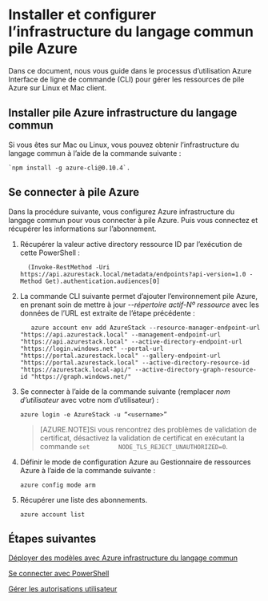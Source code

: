 <properties
    pageTitle="Se connecter à Azure pile avec infrastructure du langage commun | Microsoft Azure"
    description="Découvrez comment utiliser l’interface de ligne de disponibilité sur plusieurs plateformes (commande) pour gérer et déployer des ressources sur Azure pile"
    services="azure-stack"
    documentationCenter=""
    authors="HeathL17"
    manager="byronr"
    editor=""/>

<tags
    ms.service="azure-stack"
    ms.workload="na"
    ms.tgt_pltfrm="na"
    ms.devlang="na"
    ms.topic="article"
    ms.date="10/19/2016"
    ms.author="helaw"/>

# <a name="install-and-configure-azure-stack-cli"></a>Installer et configurer l’infrastructure du langage commun pile Azure

Dans ce document, nous vous guide dans le processus d’utilisation Azure Interface de ligne de commande (CLI) pour gérer les ressources de pile Azure sur Linux et Mac client.  

## <a name="install-azure-stack-cli"></a>Installer pile Azure infrastructure du langage commun

Si vous êtes sur Mac ou Linux, vous pouvez obtenir l’infrastructure du langage commun à l’aide de la commande suivante :
  
    `npm install -g azure-cli@0.10.4`.


## <a name="connect-to-azure-stack"></a>Se connecter à pile Azure
Dans la procédure suivante, vous configurez Azure infrastructure du langage commun pour vous connecter à pile Azure. Puis vous connectez et récupérer les informations sur l’abonnement.

1.  Récupérer la valeur active directory ressource ID par l’exécution de cette PowerShell :
        
          (Invoke-RestMethod -Uri https://api.azurestack.local/metadata/endpoints?api-version=1.0 -Method Get).authentication.audiences[0]

2.  La commande CLI suivante permet d’ajouter l’environnement pile Azure, en prenant soin de mettre à jour *--répertoire actif-Nº ressource* avec les données de l’URL est extraite de l’étape précédente :

           azure account env add AzureStack --resource-manager-endpoint-url "https://api.azurestack.local" --management-endpoint-url "https://api.azurestack.local" --active-directory-endpoint-url  "https://login.windows.net" --portal-url "https://portal.azurestack.local" --gallery-endpoint-url "https://portal.azurestack.local" --active-directory-resource-id "https://azurestack.local-api/" --active-directory-graph-resource-id "https://graph.windows.net/"

3.  Se connecter à l’aide de la commande suivante (remplacer *nom d’utilisateur* avec votre nom d’utilisateur) :

        azure login -e AzureStack -u “<username>”

    >[AZURE.NOTE]Si vous rencontrez des problèmes de validation de certificat, désactivez la validation de certificat en exécutant la commande `set        NODE_TLS_REJECT_UNAUTHORIZED=0`.

4.  Définir le mode de configuration Azure au Gestionnaire de ressources Azure à l’aide de la commande suivante :

        azure config mode arm

5.  Récupérer une liste des abonnements.

        azure account list     

## <a name="next-steps"></a>Étapes suivantes

[Déployer des modèles avec Azure infrastructure du langage commun](azure-stack-deploy-template-command-line.md)

[Se connecter avec PowerShell](azure-stack-connect-powershell.md)

[Gérer les autorisations utilisateur](azure-stack-manage-permissions.md)
